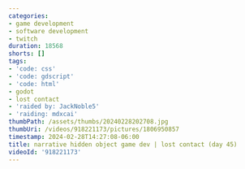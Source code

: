 ```yaml
---
categories:
- game development
- software development
- twitch
duration: 18568
shorts: []
tags:
- 'code: css'
- 'code: gdscript'
- 'code: html'
- godot
- lost contact
- 'raided by: JackNoble5'
- 'raiding: mdxcai'
thumbPath: /assets/thumbs/20240228202708.jpg
thumbUri: /videos/918221173/pictures/1806950857
timestamp: 2024-02-28T14:27:08-06:00
title: narrative hidden object game dev | lost contact (day 45)
videoId: '918221173'
---
```

